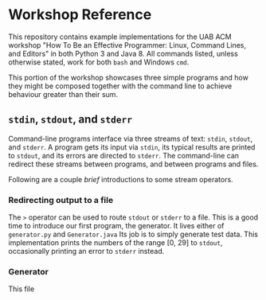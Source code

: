 # Workshop Reference

This repository contains example implementations for the UAB ACM workshop "How To Be an Effective Programmer: Linux, Command Lines, and Editors" in both Python 3 and Java 8. All commands listed, unless otherwise stated, work for both `bash` and Windows `cmd`.

This portion of the workshop showcases three simple programs and how they might be composed together with the command line to achieve behaviour greater than their sum.

## `stdin`, `stdout`, and `stderr`
Command-line programs interface via three streams of text: `stdin`, `stdout`, and `stderr`. A program gets its input via `stdin`, its typical results are printed to `stdout`, and its errors are directed to `stderr`. The command-line can redirect these streams between programs, and between programs and files.

Following are a couple *brief* introductions to some stream operators.

### Redirecting output to a file
The `>` operator can be used to route `stdout` or `stderr` to a file. This is a good time to introduce our first program, the generator. It lives either of `generator.py` and `Generator.java` Its job is to simply generate test data. This implementation prints the numbers of the range [0, 29] to `stdout`, occasionally printing an error to `stderr` instead.

### Generator
This file 